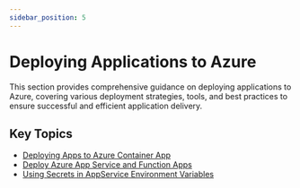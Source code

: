 ```yaml
---
sidebar_position: 5
---
```


# Deploying Applications to Azure

This section provides comprehensive guidance on deploying applications to Azure,
covering various deployment strategies, tools, and best practices to ensure
successful and efficient application delivery.

## Key Topics

- [Deploying Apps to Azure Container App](./release-container-app.md)
- [Deploy Azure App Service and Function Apps](./release-azure-appsvc.md)
- [Using Secrets in AppService Environment Variables](./appservice-hidden-appsettings.md)
